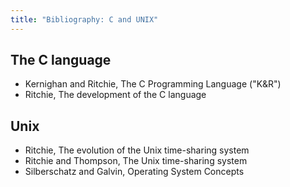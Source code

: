 ```yaml
---
title: "Bibliography: C and UNIX"
---
```


The C language
--------------

* Kernighan and Ritchie, The C Programming Language ("K&R")
* Ritchie, The development of the C language


Unix
----

* Ritchie, The evolution of the Unix time-sharing system
* Ritchie and Thompson, The Unix time-sharing system
* Silberschatz and Galvin, Operating System Concepts